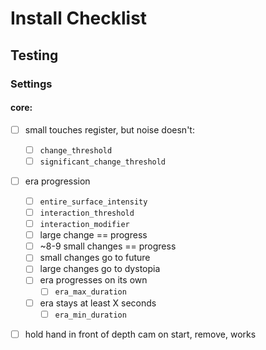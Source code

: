 # Install Checklist


## Testing

### Settings

#### core:
  - [ ] small touches register, but noise doesn't:
    - [ ] `change_threshold`
    - [ ] `significant_change_threshold`
  - [ ] era progression
    - [ ] `entire_surface_intensity`
    - [ ] `interaction_threshold`
    - [ ] `interaction_modifier`
    - [ ] large change == progress
    - [ ] ~8-9 small changes == progress
    - [ ] small changes go to future
    - [ ] large changes go to dystopia
    - [ ] era progresses on its own
      - [ ] `era_max_duration`
    - [ ] era stays at least X seconds
      - [ ] `era_min_duration`
  - [ ] hold hand in front of depth cam on start, remove, works

